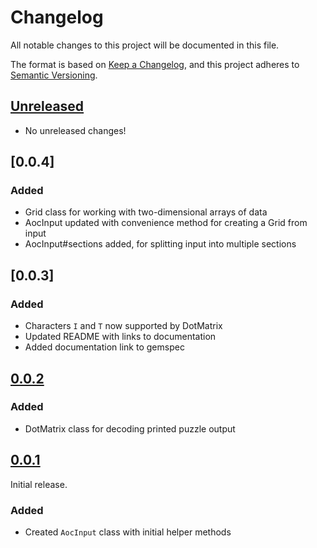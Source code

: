 # Changelog
All notable changes to this project will be documented in this file.

The format is based on [Keep a Changelog](https://keepachangelog.com/en/1.0.0/),
and this project adheres to [Semantic Versioning](https://semver.org/spec/v2.0.0.html).

## [Unreleased]
- No unreleased changes!

## [0.0.4]
### Added
- Grid class for working with two-dimensional arrays of data
- AocInput updated with convenience method for creating a Grid from input
- AocInput#sections added, for splitting input into multiple sections

## [0.0.3]
### Added
- Characters `I` and `T` now supported by DotMatrix
- Updated README with links to documentation
- Added documentation link to gemspec

## [0.0.2]
### Added
- DotMatrix class for decoding printed puzzle output

## [0.0.1]
Initial release.

### Added
- Created `AocInput` class with initial helper methods

[Unreleased]: https://github.com/pacso/aoc_rb_helpers/compare/v0.0.2...HEAD
[0.0.2]: https://github.com/pacso/aoc_rb_helpers/compare/v0.0.1...v0.0.2
[0.0.1]: https://github.com/pacso/aoc_rb_helpers
